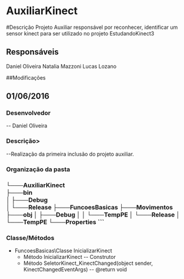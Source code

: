 # AuxiliarKinect

#Descrição
Projeto Auxiliar responsável por reconhecer, identificar um sensor kinect para ser utilizado no projeto EstudandoKinect3

## Responsáveis
Daniel Oliveira
Natalia Mazzoni
Lucas Lozano

##Modificações
<h2>01/06/2016</h2>
<h3>Desenvolvedor</h3>
-- Daniel Oliveira

<h3>Descrição></h3>
--Realização da primeira inclusão do projeto auxiliar.

<h3>Organização da pasta<h3>
└───AuxiliarKinect<br/>
    ├───bin<br/>
    │   ├───Debug<br/>
    │   └───Release
    ├───FuncoesBasicas
    ├───Movimentos
    ├───obj
    │   ├───Debug
    │   │   └───TempPE
    │   └───Release
    │       └───TempPE
    └───Properties
```

<h3>Classe/Métodos</h3>
<ul>
  <li>FuncoesBasicas\Classe InicializarKinect
    <ul>
      <li>Método InicializarKinect  -- Construtor</li>
      <li>Método SeletorKinect_KinectChanged(object sender, KinectChangedEventArgs) -- @return void
    </ul>
  </li>
</ul>
